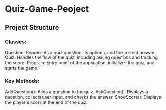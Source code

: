# Quiz-Game-Peoject

## Project Structure
### Classes:

Question: Represents a quiz question, its options, and the correct answer.
Quiz: Handles the flow of the quiz, including asking questions and tracking the score.
Program: Entry point of the application, initializes the quiz, and starts the game.

### Key Methods:
AddQuestion(): Adds a question to the quiz.
AskQuestion(): Displays a question, collects user input, and checks the answer.
ShowScore(): Displays the player's score at the end of the quiz.
